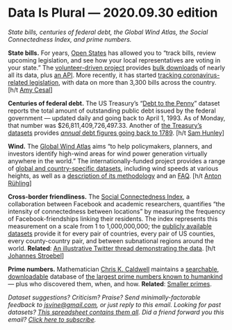 Data Is Plural — 2020.09.30 edition
===================================

*State bills, centuries of federal debt, the Global Wind Atlas, the Social Connectedness Index, and prime numbers.*


__State bills.__ For years, [Open States](https://openstates.org/) has allowed you to “track bills, review upcoming legislation, and see how your local representatives are voting in your state.” The [volunteer-driven project](https://openstates.org/about/) provides [bulk downloads](https://openstates.org/data/) of nearly all its data, plus [an API](https://docs.openstates.org/en/latest/api/v2/). More recently, it has started [tracking coronavirus-related legislation](https://openstates.org/covid19/), with data on more than 3,300 bills across the country. [h/t [Amy Cesal](https://www.amycesal.com/)]


__Centuries of federal debt.__ The US Treasury’s “[Debt to the Penny](https://fiscaldata.treasury.gov/datasets/debt-to-the-penny/debt-to-the-penny)” dataset reports the total amount of outstanding public debt issued by the federal government — updated daily and going back to April 1, 1993. As of Monday, that number was $26,811,409,726,497.33. Another of [the Treasury’s datasets](https://fiscaldata.treasury.gov/datasets/) provides [*annual* debt figures going back to 1789](https://fiscaldata.treasury.gov/datasets/historical-debt-outstanding/historical-debt-outstanding). [h/t [Sam Hunley](https://twitter.com/shunley42/status/1301875586101583877)]


__Wind.__ The [Global Wind Atlas](https://globalwindatlas.info/) aims “to help policymakers, planners, and investors identify high-wind areas for wind power generation virtually anywhere in the world.” The internationally-funded project provides a range of [global and country-specific datasets](https://globalwindatlas.info/downloads/gis-files), including wind speeds at various heights, as well as a [description of its methodology](https://globalwindatlas.info/about/method) and an [FAQ](https://globalwindatlas.info/about/faq). [h/t [Anton Rühling](https://twitter.com/AntnRueh/status/1291634332965261312)]


__Cross-border friendliness.__ The [Social Connectedness Index](https://dataforgood.fb.com/tools/social-connectedness-index/), a collaboration between Facebook and academic researchers, quantifies “the intensity of connectedness between locations” by measuring the frequency of Facebook-friendships linking their residents. The index represents this measurement on a scale from 1 to 1,000,000,000; the [publicly available datasets](https://data.humdata.org/dataset/social-connectedness-index) provide it for every pair of countries, every pair of US counties, every county-country pair, and between subnational regions around the world. __Related__: [An illustrative Twitter thread demonstrating the data](https://twitter.com/stroebel_econ/status/1247537135487299590). [h/t [Johannes Stroebel](https://twitter.com/stroebel_econ)]


__Prime numbers.__ Mathematician [Chris K. Caldwell](https://www.utm.edu/staff/caldwell/) maintains a [searchable](https://primes.utm.edu/primes/search.php), [downloadable](https://primes.utm.edu/primes/download.php) database of [the largest prime numbers known to humankind](https://primes.utm.edu/primes/home.php) — plus who discovered them, when, and how. __Related__: [Smaller primes](https://primes.utm.edu/lists/small/).


*Dataset suggestions? Criticism? Praise? Send minimally-factorable feedback to jsvine@gmail.com, or just reply to this email. Looking for past datasets? [This spreadsheet contains them all](https://docs.google.com/spreadsheets/d/1wZhPLMCHKJvwOkP4juclhjFgqIY8fQFMemwKL2c64vk). Did a friend forward you this email? [Click here to subscribe](https://tinyletter.com/data-is-plural).*